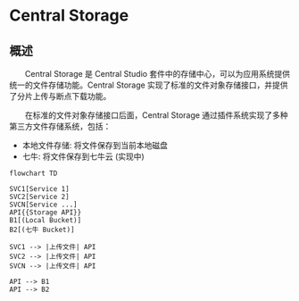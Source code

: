 # Central Storage
## 概述
&emsp;&emsp;Central Storage 是 Central Studio 套件中的存储中心，可以为应用系统提供统一的文件存储功能。Central Storage 实现了标准的文件对象存储接口，并提供了分片上传与断点下载功能。

&emsp;&emsp;在标准的文件对象存储接口后面，Central Storage 通过插件系统实现了多种第三方文件存储系统，包括：

- 本地文件存储: 将文件保存到当前本地磁盘
- 七牛: 将文件保存到七牛云 (实现中)

```mermaid
flowchart TD

SVC1[Service 1]
SVC2[Service 2]
SVCN[Service ...]
API{{Storage API}}
B1[(Local Bucket)]
B2[(七牛 Bucket)]

SVC1 --> |上传文件| API
SVC2 --> |上传文件| API
SVCN --> |上传文件| API

API --> B1
API --> B2
```